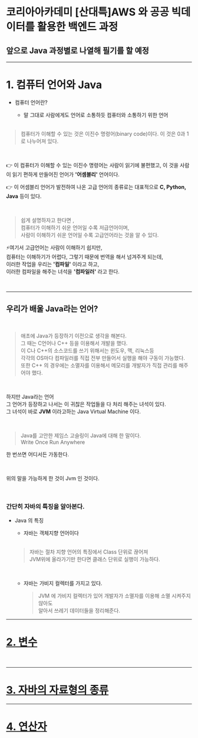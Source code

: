 # 코리아아카데미 [산대특]AWS 와 공공 빅데이터를 활용한 백엔드 과정

## 앞으로 Java 과정별로 나열해 필기를 할 예정
---

# 1. 컴퓨터 언어와 Java

- 컴퓨터 언어란?
  - 말 그대로 사람에게도 언어로 소통하듯 컴퓨터와 소통하기 위한 언어
  
  </br>
  
> 컴퓨터가 이해할 수 있는 것은 이진수 명령어(binary code)이다. 이 것은 0과 1로 나누어져 있다.

</br>

👉 이 컴퓨터가 이해할 수 있는 이진수 명령어는 사람이 읽기에 불편했고, 이 것을 사람이 읽기 편하게 만들어진 언어가 **'어셈블리'** 언어이다.

👉 이 어셈블리 언어가 발전하여 나온 고급 언어의 종류로는 대표적으로 **C, Python, Java** 등이 있다.

</br>

> 쉽게 설명하자고 한다면 , </br>
컴퓨터가 이해하기 쉬운 언어일 수록 저급언어이며, </br>
사람이 이해하기 쉬운 언어일 수록 고급언어라는 것을 알 수 있다.

⚡여기서 고급언어는 사람이 이해하기 쉽지만, </br>
  컴퓨터는 이해하기가 어렵다, 그렇기 때문에 번역을 해서 넘겨주게 되는데, </br>
  이러한 작업을 우리는 **'컴파일'** 이라고 하고, </br>
  이러한 컴파일을 해주는 녀석을 **'컴파일러'** 라고 한다.
  
  </br>
  
  ---
  
  ## 우리가 배울 Java라는 언어?
  
  </br>
  
  > 애초에 Java가 등장하기 이전으로 생각을 해본다. </br>
  그 때는 C언어나 C++ 등을 이용해서 개발을 했다. </br>
  이 C나 C++의 소스코드를 쓰기 위해서는 윈도우, 맥, 리눅스등 </br>
  각각의 OS마다 컴파일러를 직접 전부 만들어서 실행을 해야 구동이 가능했다. </br>
  또한 C++ 의 경우에는 소멸자를 이용해서 메모리를 개발자가 직접 관리를 해주어야 했다.
  
  </br>
  
  하지만 Java라는 언어 </br>
  그 언어가 등장하고 나서는 이 귀찮은 작업들을 다 처리 해주는 녀석이 있다. </br>
  그 녀석이 바로 **JVM** 이라고하는 Java Virtual Machine 이다.
  
  </br>
  
  > Java를 고안한 제임스 고슬링이 Java에 대해 한 말이다. </br>
  Write Once Run Anywhere
  
  한 번쓰면 어디서든 가동한다. 
  
  </br>
  
  위의 말을 가능하게 한 것이 Jvm 인 것이다.
  
  </br>
  
  ### 간단히 자바의 특징을 알아본다.
  
  - Java 의 특징
    - 자바는 객체지향 언어이다
    </br>
    
    > 자바는 절차 지향 언어의 특징에서 Class 단위로 끊어져  </br>
    JVM위에 올라가기만 한다면 클래스 단위로 실행이 가능하다.

    </br>

    - 자바는 가비지 컬렉터를 가지고 있다.
      </br>
          
        > JVM 에 가비지 컬렉터가 있어 개발자가 소멸자를 이용해 소멸 시켜주지 않아도 </br>
    알아서 쓰레기 데이터들을 정리해준다.

---

# [2. 변수](https://github.com/hyuk12/haehyuk/blob/main/workspace/JavaStudy_aws_202212_haehyuk/src/j02_%EB%B3%80%EC%88%98/veriable.md)
</br>

---

# [3. 자바의 자료형의 종류](https://github.com/hyuk12/haehyuk/blob/main/workspace/JavaStudy_aws_202212_haehyuk/src/j03_%ED%98%95%EB%B3%80%ED%99%98/casting.md)

---

# [4. 연산자](https://github.com/hyuk12/haehyuk/blob/main/workspace/JavaStudy_aws_202212_haehyuk/src/j04_%EC%97%B0%EC%82%B0%EC%9E%90/Operation.md)
